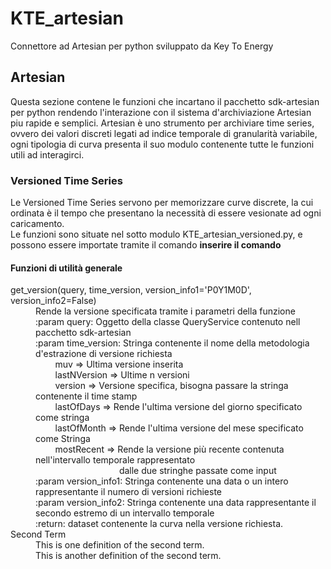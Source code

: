 # KTE_artesian

Connettore ad Artesian per python sviluppato da Key To Energy

## Artesian 
Questa sezione contene le funzioni che incartano il pacchetto sdk-artesian per python rendendo 
l'interazione con
il sistema d'archiviazione Artesian piu rapide e semplici.
Artesian è uno strumento per archiviare time series, ovvero dei valori discreti legati ad indice 
temporale di granularità variabile, ogni tipologia di curva presenta il suo modulo contenente 
tutte le funzioni utili ad interagirci.
</br>
### Versioned Time Series

Le Versioned Time Series servono per memorizzare curve discrete, la cui ordinata è il tempo che presentano
la necessità di essere vesionate ad ogni caricamento.</br>
Le funzioni sono situate nel sotto modulo KTE_artesian_versioned.py, e possono essere importate 
tramite il comando **inserire il comando**

#### Funzioni di utilità generale
<dl>
  <dt>get_version(query, time_version, version_info1='P0Y1M0D', version_info2=False)</dt>
  <dd>Rende la versione specificata tramite i parametri della funzione</br>
        :param query: Oggetto della classe QueryService contenuto nell pacchetto sdk-artesian</br>
        :param time_version: Stringa contenente il nome della metodologia d'estrazione di versione richiesta</br>
                &nbsp;&nbsp;&nbsp;&nbsp;&nbsp;&nbsp;&nbsp;  muv => Ultima versione inserita</br>
                &nbsp;&nbsp;&nbsp;&nbsp;&nbsp;&nbsp;&nbsp;  lastNVersion => Ultime n versioni</br>
                &nbsp;&nbsp;&nbsp;&nbsp;&nbsp;&nbsp;&nbsp;  version => Versione specifica, bisogna passare la stringa contenente il time stamp</br>
                &nbsp;&nbsp;&nbsp;&nbsp;&nbsp;&nbsp;&nbsp;  lastOfDays => Rende l'ultima versione del giorno specificato come stringa</br>
                &nbsp;&nbsp;&nbsp;&nbsp;&nbsp;&nbsp;&nbsp;  lastOfMonth => Rende l'ultima versione del mese specificato come Stringa</br>
                &nbsp;&nbsp;&nbsp;&nbsp;&nbsp;&nbsp;&nbsp;  mostRecent => Rende la versione più recente contenuta nell'intervallo temporale rappresentato</br>
                &nbsp;&nbsp;&nbsp;&nbsp;&nbsp;&nbsp;&nbsp;&nbsp;
                &nbsp;&nbsp;&nbsp;&nbsp;&nbsp;&nbsp;&nbsp;&nbsp;
                &nbsp;&nbsp;&nbsp;&nbsp;&nbsp;&nbsp;&nbsp;
                &nbsp;&nbsp;&nbsp;&nbsp;&nbsp;&nbsp;&nbsp;
                dalle due stringhe passate come input</br>
        :param version_info1: Stringa contenente una data o un intero rappresentante il numero di versioni richieste</br>
        :param version_info2: Stringa contenente una data rappresentante il secondo estremo di un intervallo temporale</br>
        :return: dataset contenente la curva nella versione richiesta.</dd>
  <dt>Second Term</dt>
  <dd>This is one definition of the second term. </dd>
  <dd>This is another definition of the second term.</dd>
</dl>